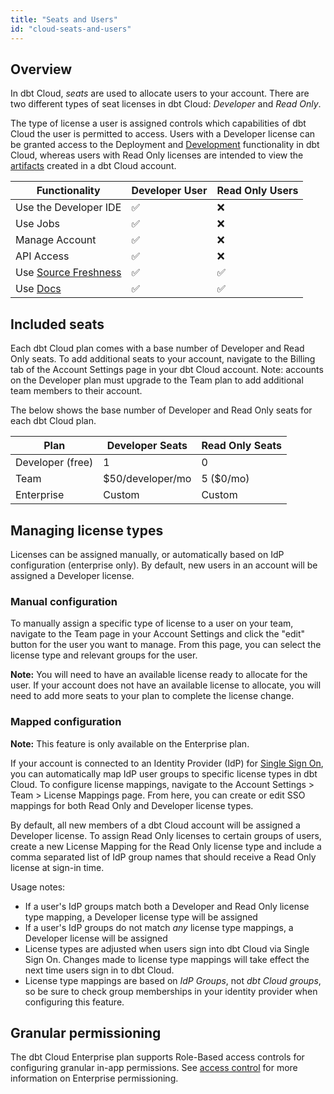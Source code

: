 ```yaml
---
title: "Seats and Users"
id: "cloud-seats-and-users"
---
```


## Overview

In dbt Cloud, _seats_ are used to allocate users to your account. There are two
different types of seat licenses in dbt Cloud: _Developer_ and _Read Only_.

The type of license a user is assigned controls which capabilities of dbt
Cloud the user is permitted to access. Users with a Developer license can be
granted access to the Deployment and [Development](the-dbt-ide) functionality
in dbt Cloud, whereas users with Read Only licenses are intended to view the
[artifacts](docs/dbt-cloud/using-dbt-cloud/artifacts) created in a dbt Cloud account.

| Functionality | Developer User | Read Only Users |
| ------------- | -------------- | --------------- |
| Use the Developer IDE | ✅ | ❌ |
| Use Jobs | ✅ | ❌ |
| Manage Account | ✅ | ❌ |
| API Access | ✅ | ❌ |
| Use [Source Freshness](cloud-snapshotting-source-freshness) | ✅ | ✅ |
| Use [Docs](cloud-generating-documentation) | ✅ | ✅ |

## Included seats

Each dbt Cloud plan comes with a base number of Developer and Read Only seats.
To add additional seats to your account, navigate to the Billing tab of the
Account Settings page in your dbt Cloud account. Note: accounts on the Developer
plan must upgrade to the Team plan to add additional team members to their
account.

The <Term id="table" /> below shows the base number of Developer and Read Only seats for each
dbt Cloud plan.

| Plan | Developer Seats | Read Only Seats |
| ---- | --------------- | --------------- |
| Developer (free) | 1 | 0 |
| Team | $50/developer/mo | 5 ($0/mo) |
| Enterprise | Custom | Custom |

## Managing license types

Licenses can be assigned manually, or automatically based on IdP configuration
(enterprise only). By default, new users in an account will be assigned a
Developer license.

### Manual configuration

To manually assign a specific type of license to a user on your team, navigate
to the Team page in your Account Settings and click the "edit" button for the user
you want to manage. From this page, you can select the license type and relevant
groups for the user.

**Note:** You will need to have an available license ready
to allocate for the user. If your account does not have an available license to
allocate, you will need to add more seats to your plan to complete the license
change.

<Lightbox src="/img/docs/dbt-cloud/access-control/license-manual.png"
          title="Manually assigning licenses"/>

### Mapped configuration

**Note:** This feature is only available on the Enterprise plan.

If your account is connected to an Identity Provider (IdP) for [Single Sign
On](dbt-cloud-enterprise/sso-overview), you can automatically map IdP user
groups to specific license types in dbt Cloud. To configure license mappings,
navigate to the Account Settings &gt; Team &gt; License Mappings page. From
here, you can create or edit SSO mappings for both Read Only and Developer
license types.

By default, all new members of a dbt Cloud account will be assigned a Developer
license. To assign Read Only licenses to certain groups of users, create a new
License Mapping for the Read Only license type and include a comma separated
list of IdP group names that should receive a Read Only license at sign-in time.

<Lightbox src="/img/docs/dbt-cloud/access-control/license-mapping.png"
          title="Configuring IdP group license mapping"/>

Usage notes:
- If a user's IdP groups match both a Developer and Read Only license type
  mapping, a Developer license type will be assigned
- If a user's IdP groups do not match _any_ license type mappings, a Developer
  license will be assigned
- License types are adjusted when users sign into dbt Cloud via Single Sign On.
  Changes made to license type mappings will take effect the next time users
  sign in to dbt Cloud.
- License type mappings are based on _IdP Groups_, not _dbt Cloud groups_, so be
  sure to check group memberships in your identity provider when configuring
  this feature.


## Granular permissioning

The dbt Cloud Enterprise plan supports Role-Based access controls for
configuring granular in-app permissions. See [access control](access-control-overview)
for more information on Enterprise permissioning.
